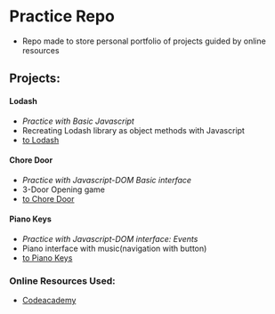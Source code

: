 # Practice Repo
- Repo made to store personal portfolio of projects guided by online resources

## Projects:
#### Lodash
- *Practice with Basic Javascript*
- Recreating Lodash library as object methods with Javascript
- [to Lodash](https://github.com/soohyeok/Practice/tree/master/Lodash)
#### Chore Door
- *Practice with Javascript-DOM Basic interface*
- 3-Door Opening game
- [to Chore Door](https://github.com/soohyeok/Practice/tree/master/Chore%20Door)
#### Piano Keys
- *Practice with Javascript-DOM interface: Events*
- Piano interface with music(navigation with button)
- [to Piano Keys](https://github.com/soohyeok/Practice/tree/master/Piano%20Keys)


### Online Resources Used:
- [Codeacademy](http://ssqt.co/mQfdNdy)

<!---
#### Project Title
- Description
- [to Repo]()
-->
